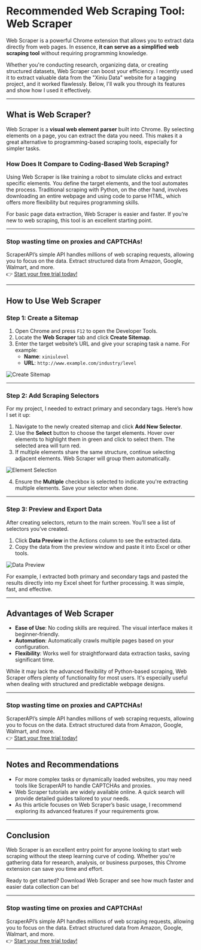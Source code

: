 # Recommended Web Scraping Tool: Web Scraper

Web Scraper is a powerful Chrome extension that allows you to extract data directly from web pages. In essence, **it can serve as a simplified web scraping tool** without requiring programming knowledge.

Whether you're conducting research, organizing data, or creating structured datasets, Web Scraper can boost your efficiency. I recently used it to extract valuable data from the "Xiniu Data" website for a tagging project, and it worked flawlessly. Below, I'll walk you through its features and show how I used it effectively.

---

## What is Web Scraper?

Web Scraper is a **visual web element parser** built into Chrome. By selecting elements on a page, you can extract the data you need. This makes it a great alternative to programming-based scraping tools, especially for simpler tasks.

### How Does It Compare to Coding-Based Web Scraping?

Using Web Scraper is like training a robot to simulate clicks and extract specific elements. You define the target elements, and the tool automates the process. Traditional scraping with Python, on the other hand, involves downloading an entire webpage and using code to parse HTML, which offers more flexibility but requires programming skills.

For basic page data extraction, Web Scraper is easier and faster. If you're new to web scraping, this tool is an excellent starting point.

---

### Stop wasting time on proxies and CAPTCHAs!  
ScraperAPI’s simple API handles millions of web scraping requests, allowing you to focus on the data. Extract structured data from Amazon, Google, Walmart, and more.  
👉 [Start your free trial today!](https://bit.ly/Scraperapi)

---

## How to Use Web Scraper

### Step 1: Create a Sitemap

1. Open Chrome and press `F12` to open the Developer Tools.
2. Locate the **Web Scraper** tab and click **Create Sitemap**.
3. Enter the target website’s URL and give your scraping task a name. For example:
   - **Name**: `xiniulevel`
   - **URL**: `http://www.example.com/industry/level`

![Create Sitemap](http://image109.360doc.com/DownloadImg/2020/03/1920/185840890_3_2020031908503785)

---

### Step 2: Add Scraping Selectors

For my project, I needed to extract primary and secondary tags. Here’s how I set it up:

1. Navigate to the newly created sitemap and click **Add New Selector**.
2. Use the **Select** button to choose the target elements. Hover over elements to highlight them in green and click to select them. The selected area will turn red.
3. If multiple elements share the same structure, continue selecting adjacent elements. Web Scraper will group them automatically.

![Element Selection](http://image109.360doc.com/DownloadImg/2020/03/1920/185840890_5_20200319085037350)

4. Ensure the **Multiple** checkbox is selected to indicate you're extracting multiple elements. Save your selector when done.

---

### Step 3: Preview and Export Data

After creating selectors, return to the main screen. You’ll see a list of selectors you’ve created.

1. Click **Data Preview** in the Actions column to see the extracted data.
2. Copy the data from the preview window and paste it into Excel or other tools.

![Data Preview](http://image109.360doc.com/DownloadImg/2020/03/1920/185840890_7_20200319085037569)

For example, I extracted both primary and secondary tags and pasted the results directly into my Excel sheet for further processing. It was simple, fast, and effective.

---

## Advantages of Web Scraper

- **Ease of Use**: No coding skills are required. The visual interface makes it beginner-friendly.
- **Automation**: Automatically crawls multiple pages based on your configuration.
- **Flexibility**: Works well for straightforward data extraction tasks, saving significant time.

While it may lack the advanced flexibility of Python-based scraping, Web Scraper offers plenty of functionality for most users. It's especially useful when dealing with structured and predictable webpage designs.

---

### Stop wasting time on proxies and CAPTCHAs!  
ScraperAPI’s simple API handles millions of web scraping requests, allowing you to focus on the data. Extract structured data from Amazon, Google, Walmart, and more.  
👉 [Start your free trial today!](https://bit.ly/Scraperapi)

---

## Notes and Recommendations

- For more complex tasks or dynamically loaded websites, you may need tools like ScraperAPI to handle CAPTCHAs and proxies.  
- Web Scraper tutorials are widely available online. A quick search will provide detailed guides tailored to your needs.
- As this article focuses on Web Scraper’s basic usage, I recommend exploring its advanced features if your requirements grow.

---

## Conclusion

Web Scraper is an excellent entry point for anyone looking to start web scraping without the steep learning curve of coding. Whether you're gathering data for research, analysis, or business purposes, this Chrome extension can save you time and effort.

Ready to get started? Download Web Scraper and see how much faster and easier data collection can be!

---

### Stop wasting time on proxies and CAPTCHAs!  
ScraperAPI’s simple API handles millions of web scraping requests, allowing you to focus on the data. Extract structured data from Amazon, Google, Walmart, and more.  
👉 [Start your free trial today!](https://bit.ly/Scraperapi)
